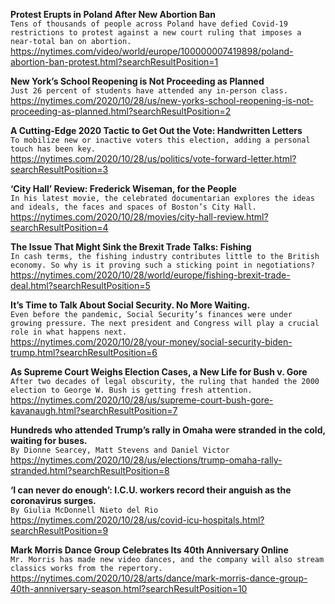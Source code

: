 **Protest Erupts in Poland After New Abortion Ban**\
`Tens of thousands of people across Poland have defied Covid-19 restrictions to protest against a new court ruling that imposes a near-total ban on abortion.`\
https://nytimes.com/video/world/europe/100000007419898/poland-abortion-ban-protest.html?searchResultPosition=1

**New York’s School Reopening is Not Proceeding as Planned**\
`Just 26 percent of students have attended any in-person class.`\
https://nytimes.com/2020/10/28/us/new-yorks-school-reopening-is-not-proceeding-as-planned.html?searchResultPosition=2

**A Cutting-Edge 2020 Tactic to Get Out the Vote: Handwritten Letters**\
`To mobilize new or inactive voters this election, adding a personal touch has been key.`\
https://nytimes.com/2020/10/28/us/politics/vote-forward-letter.html?searchResultPosition=3

**‘City Hall’ Review: Frederick Wiseman, for the People**\
`In his latest movie, the celebrated documentarian explores the ideas and ideals, the faces and spaces of Boston’s City Hall.`\
https://nytimes.com/2020/10/28/movies/city-hall-review.html?searchResultPosition=4

**The Issue That Might Sink the Brexit Trade Talks: Fishing**\
`In cash terms, the fishing industry contributes little to the British economy. So why is it proving such a sticking point in negotiations?`\
https://nytimes.com/2020/10/28/world/europe/fishing-brexit-trade-deal.html?searchResultPosition=5

**It’s Time to Talk About Social Security. No More Waiting.**\
`Even before the pandemic, Social Security’s finances were under growing pressure. The next president and Congress will play a crucial role in what happens next.`\
https://nytimes.com/2020/10/28/your-money/social-security-biden-trump.html?searchResultPosition=6

**As Supreme Court Weighs Election Cases, a New Life for Bush v. Gore**\
`After two decades of legal obscurity, the ruling that handed the 2000 election to George W. Bush is getting fresh attention.`\
https://nytimes.com/2020/10/28/us/supreme-court-bush-gore-kavanaugh.html?searchResultPosition=7

**Hundreds who attended Trump’s rally in Omaha were stranded in the cold, waiting for buses.**\
`By Dionne Searcey, Matt Stevens and Daniel Victor`\
https://nytimes.com/2020/10/28/us/elections/trump-omaha-rally-stranded.html?searchResultPosition=8

**‘I can never do enough’: I.C.U. workers record their anguish as the coronavirus surges.**\
`By Giulia McDonnell Nieto del Rio`\
https://nytimes.com/2020/10/28/us/covid-icu-hospitals.html?searchResultPosition=9

**Mark Morris Dance Group Celebrates Its 40th Anniversary Online**\
`Mr. Morris has made new video dances, and the company will also stream classics works from the repertory.`\
https://nytimes.com/2020/10/28/arts/dance/mark-morris-dance-group-40th-annniversary-season.html?searchResultPosition=10

